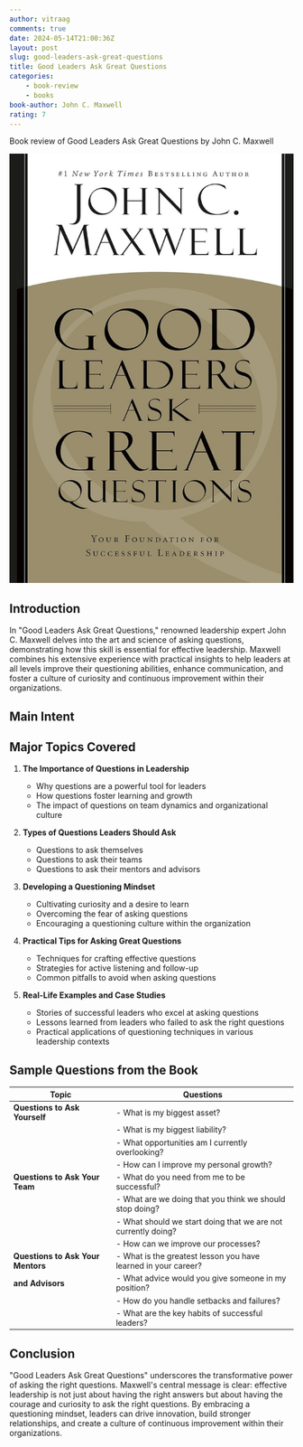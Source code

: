 ```yaml
---
author: vitraag
comments: true
date: 2024-05-14T21:00:36Z
layout: post
slug: good-leaders-ask-great-questions
title: Good Leaders Ask Great Questions
categories:
    - book-review
    - books
book-author: John C. Maxwell
rating: 7
---
```

Book review of Good Leaders Ask Great Questions by John C. Maxwell

![Good Leaders Ask Great Questions](assets/images/books/good-leaders-ask-great-questions.jpg)

## Introduction
In "Good Leaders Ask Great Questions," renowned leadership expert John C. Maxwell delves into the art and science of asking questions, demonstrating how this skill is essential for effective leadership. Maxwell combines his extensive experience with practical insights to help leaders at all levels improve their questioning abilities, enhance communication, and foster a culture of curiosity and continuous improvement within their organizations.

## Main Intent
## Major Topics Covered
1. **The Importance of Questions in Leadership**
   - Why questions are a powerful tool for leaders
   - How questions foster learning and growth
   - The impact of questions on team dynamics and organizational culture

2. **Types of Questions Leaders Should Ask**
   - Questions to ask themselves
   - Questions to ask their teams
   - Questions to ask their mentors and advisors

3. **Developing a Questioning Mindset**
   - Cultivating curiosity and a desire to learn
   - Overcoming the fear of asking questions
   - Encouraging a questioning culture within the organization

4. **Practical Tips for Asking Great Questions**
   - Techniques for crafting effective questions
   - Strategies for active listening and follow-up
   - Common pitfalls to avoid when asking questions

5. **Real-Life Examples and Case Studies**
   - Stories of successful leaders who excel at asking questions
   - Lessons learned from leaders who failed to ask the right questions
   - Practical applications of questioning techniques in various leadership contexts

## Sample Questions from the Book

| **Topic**                        | **Questions**                                                                                   |
|----------------------------------|-------------------------------------------------------------------------------------------------|
| **Questions to Ask Yourself**    | - What is my biggest asset?                                                                     |
|                                  | - What is my biggest liability?                                                                 |
|                                  | - What opportunities am I currently overlooking?                                                |
|                                  | - How can I improve my personal growth?                                                         |
| **Questions to Ask Your Team**   | - What do you need from me to be successful?                                                    |
|                                  | - What are we doing that you think we should stop doing?                                        |
|                                  | - What should we start doing that we are not currently doing?                                   |
|                                  | - How can we improve our processes?                                                             |
| **Questions to Ask Your Mentors**| - What is the greatest lesson you have learned in your career?                                  |
| **and Advisors**                 | - What advice would you give someone in my position?                                            |
|                                  | - How do you handle setbacks and failures?                                                      |
|                                  | - What are the key habits of successful leaders?                                                |

## Conclusion
"Good Leaders Ask Great Questions" underscores the transformative power of asking the right questions. Maxwell's central message is clear: effective leadership is not just about having the right answers but about having the courage and curiosity to ask the right questions. By embracing a questioning mindset, leaders can drive innovation, build stronger relationships, and create a culture of continuous improvement within their organizations.

